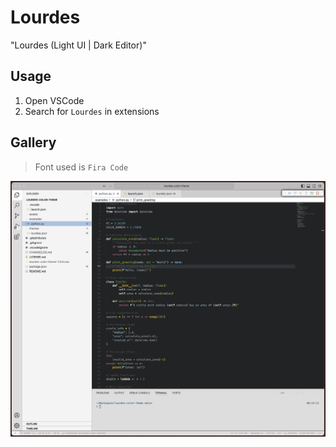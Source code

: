 # Lourdes

"Lourdes (Light UI | Dark Editor)"

## Usage

1. Open VSCode
2. Search for `Lourdes` in extensions

## Gallery

> Font used is `Fira Code`

![Screenshot with Lourdes Color Theme](/assets/screenshot.png)